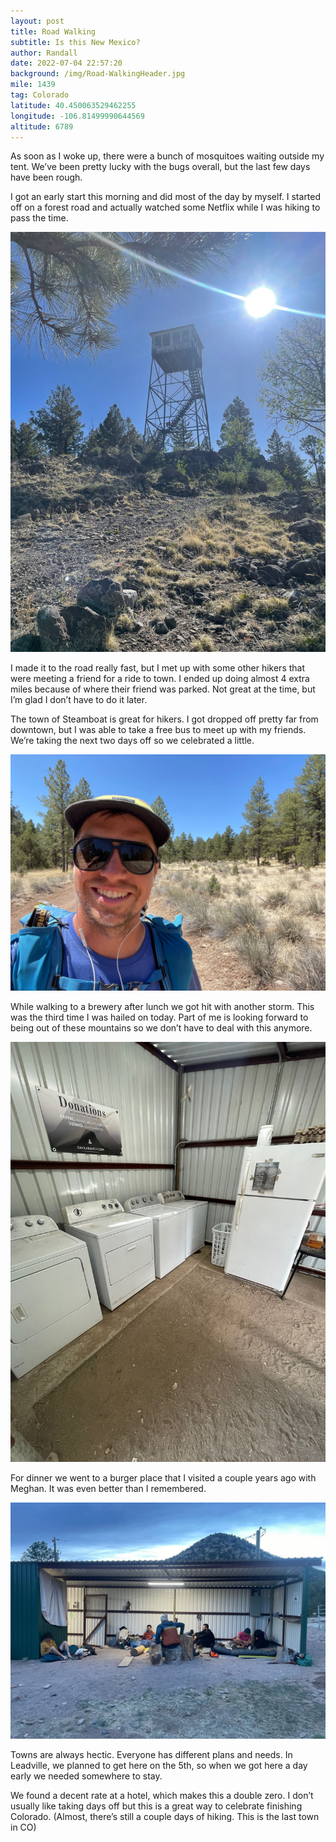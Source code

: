 ```yaml
---
layout: post
title: Road Walking
subtitle: Is this New Mexico?
author: Randall
date: 2022-07-04 22:57:20
background: /img/Road-WalkingHeader.jpg
mile: 1439
tag: Colorado
latitude: 40.450063529462255
longitude: -106.81499990644569
altitude: 6789
---
```

As soon as I woke up, there were a bunch of mosquitoes waiting outside my tent. We’ve been pretty lucky with the bugs overall, but the last few days have been rough.

I got an early start this morning and did most of the day by myself. I started off on a forest road and actually watched some Netflix while I was hiking to pass the time.

<img src="/img/Road Walking0.jpg" class="img-fluid">

I made it to the road really fast, but I met up with some other hikers that were meeting a friend for a ride to town. I ended up doing almost 4 extra miles because of where their friend was parked. Not great at the time, but I’m glad I don’t have to do it later.

The town of Steamboat is great for hikers. I got dropped off pretty far from downtown, but I was able to take a free bus to meet up with my friends. We’re taking the next two days off so we celebrated a little.

<img src="/img/Road Walking1.jpg" class="img-fluid">

While walking to a brewery after lunch we got hit with another storm. This was the third time I was hailed on today. Part of me is looking forward to being out of these mountains so we don’t have to deal with this anymore.

<img src="/img/Road Walking2.jpg" class="img-fluid">

For dinner we went to a burger place that I visited a couple years ago with Meghan. It was even better than I remembered. 

<img src="/img/Road Walking3.jpg" class="img-fluid">

Towns are always hectic. Everyone has different plans and needs. In Leadville, we planned to get here on the 5th, so when we got here a day early we needed somewhere to stay.

We found a decent rate at a hotel, which makes this a double zero. I don’t usually like taking days off but this is a great way to celebrate finishing Colorado. (Almost, there’s still a couple days of hiking. This is the last town in CO)
